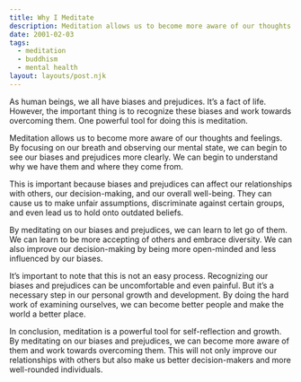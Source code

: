 ```yaml
---
title: Why I Meditate
description: Meditation allows us to become more aware of our thoughts and feelings.
date: 2001-02-03
tags:
  - meditation
  - buddhism
  - mental health
layout: layouts/post.njk
---
```


As human beings, we all have biases and prejudices. It’s a fact of life. However, the important thing is to recognize these biases and work towards overcoming them. One powerful tool for doing this is meditation.

Meditation allows us to become more aware of our thoughts and feelings. By focusing on our breath and observing our mental state, we can begin to see our biases and prejudices more clearly. We can begin to understand why we have them and where they come from.

This is important because biases and prejudices can affect our relationships with others, our decision-making, and our overall well-being. They can cause us to make unfair assumptions, discriminate against certain groups, and even lead us to hold onto outdated beliefs.

By meditating on our biases and prejudices, we can learn to let go of them. We can learn to be more accepting of others and embrace diversity. We can also improve our decision-making by being more open-minded and less influenced by our biases.

It’s important to note that this is not an easy process. Recognizing our biases and prejudices can be uncomfortable and even painful. But it’s a necessary step in our personal growth and development. By doing the hard work of examining ourselves, we can become better people and make the world a better place.

In conclusion, meditation is a powerful tool for self-reflection and growth. By meditating on our biases and prejudices, we can become more aware of them and work towards overcoming them. This will not only improve our relationships with others but also make us better decision-makers and more well-rounded individuals.
